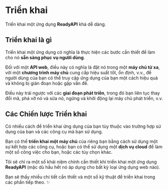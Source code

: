 # Triển khai

Triển khai một ứng dụng **ReadyAPI** khá dễ dàng.

## Triển khai là gì

Triển khai một ứng dụng có nghĩa là thực hiện các bước cần thiết để làm cho nó **sẵn sàng phục vụ người dùng**.

Đối với một **API web**, điều này có nghĩa là đặt nó trong một **máy chủ từ xa**, với một **chương trình máy chủ** cung cấp hiệu suất tốt, ổn định, v.v., để người dùng của bạn có thể truy cập ứng dụng của bạn một cách hiệu quả và không bị gián đoạn hoặc gặp vấn đề.

Điều này trái ngược với các **giai đoạn phát triển**, trong đó bạn liên tục thay đổi mã, phá vỡ nó và sửa nó, ngừng và khởi động lại máy chủ phát triển, v.v.

## Các Chiến lược Triển khai

Có nhiều cách để triển khai ứng dụng của bạn tùy thuộc vào trường hợp sử dụng của bạn và các công cụ mà bạn sử dụng.

Bạn có thể **triển khai một máy chủ** của riêng bạn bằng cách sử dụng một sự kết hợp các công cụ, hoặc bạn có thể sử dụng một **dịch vụ cloud** để làm một số công việc cho bạn, hoặc các tùy chọn khác.

Tôi sẽ chỉ ra một số khái niệm chính cần thiết khi triển khai một ứng dụng **ReadyAPI** (mặc dù hầu hết nó áp dụng cho bất kỳ loại ứng dụng web nào).

Bạn sẽ thấy nhiều chi tiết cần thiết và một số kỹ thuật để triển khai trong các phần tiếp theo. ✨
